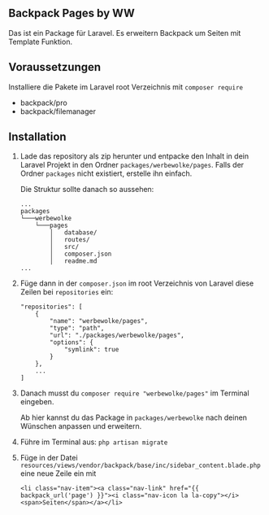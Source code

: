## Backpack Pages by WW
Das ist ein Package für Laravel. Es erweitern Backpack um Seiten mit Template Funktion.

## Voraussetzungen
Installiere die Pakete im Laravel root Verzeichnis mit `composer require`

- backpack/pro 
- backpack/filemanager

## Installation
1. Lade das repository als zip herunter und entpacke den Inhalt in dein Laravel Projekt in den Ordner `packages/werbewolke/pages`. Falls der Ordner `packages` nicht existiert, erstelle ihn einfach.

    Die Struktur sollte danach so aussehen:

    ```
    ...
    packages    
    └───werbewolke 
        └───pages
            │   database/
            │   routes/
            │   src/
            │   composer.json
            │   readme.md
    ...
    ```

2. Füge dann in der `composer.json` im root Verzeichnis von Laravel diese Zeilen bei `repositories` ein:
    ```
    "repositories": [
        {
            "name": "werbewolke/pages",
            "type": "path",
            "url": "./packages/werbewolke/pages",
            "options": {
                "symlink": true
            }
        },
        ...
    ]
    ```

3. Danach musst du `composer require "werbewolke/pages"` im Terminal eingeben. 
   
   Ab hier kannst du das Package in `packages/werbewolke` nach deinen Wünschen anpassen und erweitern.


4. Führe im Terminal aus: `php artisan migrate`
5. Füge in der Datei `resources/views/vendor/backpack/base/inc/sidebar_content.blade.php` eine neue Zeile ein mit 
   ```
   <li class="nav-item"><a class="nav-link" href="{{ backpack_url('page') }}"><i class="nav-icon la la-copy"></i> <span>Seiten</span></a></li>
   ```